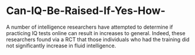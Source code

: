 # Can-IQ-Be-Raised-If-Yes-How-
A number of intelligence researchers have attempted to determine if practicing IQ tests online can result in increases to general. Indeed, these researchers found via a RCT that those individuals who had the training did not significantly increase in fluid intelligence.
